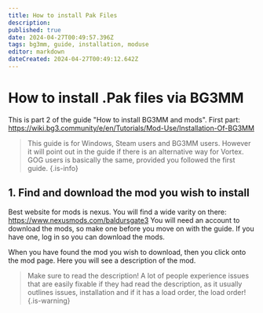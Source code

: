 ```yaml
---
title: How to install Pak Files
description: 
published: true
date: 2024-04-27T00:49:57.396Z
tags: bg3mm, guide, installation, moduse
editor: markdown
dateCreated: 2024-04-27T00:49:12.642Z
---
```


# How to install .Pak files via BG3MM

This is part 2 of the guide "How to install BG3MM and mods". 
First part: https://wiki.bg3.community/e/en/Tutorials/Mod-Use/Installation-Of-BG3MM

> This guide is for Windows, Steam users and BG3MM users. 
> However it will point out in the guide if there is an alternative way for Vortex.
> GOG users is basically the same, provided you followed the first guide. 
{.is-info}


## 1. Find and download the mod you wish to install 

Best website for mods is nexus. You will find a wide varity on there: https://www.nexusmods.com/baldursgate3
You will need an account to download the mods, so make one before you move on with the guide. If you have one, log in so you can download the mods. 

When you have found the mod you wish to download, then you click onto the mod page. 
Here you will see a description of the mod. 

> Make sure to read the description! 
> A lot of people experience issues that are easily fixable if they had read the description, as it usually outlines issues, installation and if it has a load order, the load order!
{.is-warning}

